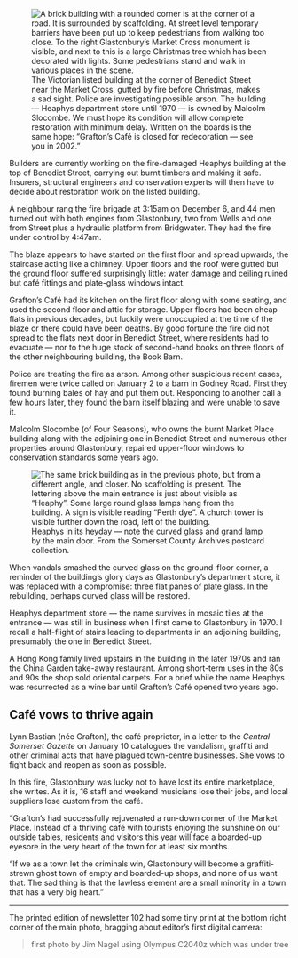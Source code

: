 <figure>
<img src="../heapheys2001.jpg" alt="A brick building with a rounded corner is at the corner of a road. It is surrounded by scaffolding. At street level temporary barriers have been put up to keep pedestrians from walking too close. To the right Glastonbury’s Market Cross monument is visible, and next to this is a large Christmas tree which has been decorated with lights. Some pedestrians stand and walk in various places in the scene.">
<figcaption>
The Victorian listed building at the corner of Benedict Street near the
Market Cross, gutted by fire before Christmas, makes a sad sight. Police
are investigating possible arson. The building — Heaphys department
store until 1970 — is owned by Malcolm Slocombe. We must hope its
condition will allow complete restoration with minimum delay. Written on
the boards is the same hope: “Grafton’s Café is closed for redecoration
— see you in 2002.”
</figcaption>
</figure>

Builders are currently working on the fire-damaged Heaphys building at
the top of Benedict Street, carrying out burnt timbers and making it
safe. Insurers, structural engineers and conservation experts will then
have to decide about restoration work on the listed building.

A neighbour rang the fire brigade at 3:15am on December 6, and 44 men
turned out with both engines from Glastonbury, two from Wells and one
from Street plus a hydraulic platform from Bridgwater. They had the fire
under control by 4:47am.

The blaze appears to have started on the first floor and spread upwards,
the staircase acting like a chimney. Upper floors and the roof were
gutted but the ground floor suffered surprisingly little: water damage
and ceiling ruined but café fittings and plate-glass windows intact.

Grafton’s Café had its kitchen on the first floor along with some
seating, and used the second floor and attic for storage. Upper floors
had been cheap flats in previous decades, but luckily were unoccupied at
the time of the blaze or there could have been deaths. By good fortune
the fire did not spread to the flats next door in Benedict Street, where
residents had to evacuate — nor to the huge stock of second-hand books
on three floors of the other neighbouring building, the Book Barn.

Police are treating the fire as arson. Among other suspicious recent
cases, firemen were twice called on January 2 to a barn in Godney Road.
First they found burning bales of hay and put them out. Responding to
another call a few hours later, they found the barn itself blazing and
were unable to save it.

Malcolm Slocombe (of Four Seasons), who owns the burnt Market Place
building along with the adjoining one in Benedict Street and numerous
other properties around Glastonbury, repaired upper-floor windows to
conservation standards some years ago.

<figure>
<img src="../heapheys1900.jpg" alt="The same brick building as in the previous photo, but from a different angle, and closer. No scaffolding is present. The lettering above the main entrance is just about visible as “Heaphy”. Some large round glass lamps hang from the building. A sign is visible reading “Perth dye”. A church tower is visible further down the road, left of the building.">
<figcaption>
Heaphys in its heyday — note the curved glass and grand lamp by the main
door. From the Somerset County Archives postcard collection.
</figcaption>
</figure>

When vandals smashed the curved glass on the ground-floor corner, a
reminder of the building’s glory days as Glastonbury’s department store,
it was replaced with a compromise: three flat panes of plate glass. In
the rebuilding, perhaps curved glass will be restored.

Heaphys department store — the name survives in mosaic tiles at the
entrance — was still in business when I first came to Glastonbury in
1970. I recall a half-flight of stairs leading to departments in an
adjoining building, presumably the one in Benedict Street.

A Hong Kong family lived upstairs in the building in the later 1970s and
ran the China Garden take-away restaurant. Among short-term uses in the
80s and 90s the shop sold oriental carpets. For a brief while the name
Heaphys was resurrected as a wine bar until Grafton’s Café opened two
years ago.

Café vows to thrive again
-------------------------

Lynn Bastian (née Grafton), the café proprietor, in a letter to the
*Central Somerset Gazette* on January 10 catalogues the vandalism,
graffiti and other criminal acts that have plagued town-centre
businesses. She vows to fight back and reopen as soon as possible.

In this fire, Glastonbury was lucky not to have lost its entire
marketplace, she writes. As it is, 16 staff and weekend musicians lose
their jobs, and local suppliers lose custom from the café.

“Grafton’s had successfully rejuvenated a run-down corner of the Market
Place. Instead of a thriving café with tourists enjoying the sunshine on
our outside tables, residents and visitors this year will face a
boarded-up eyesore in the very heart of the town for at least six
months.

“If we as a town let the criminals win, Glastonbury will become a
graffiti-strewn ghost town of empty and boarded-up shops, and none of us
want that. The sad thing is that the lawless element are a small
minority in a town that has a very big heart.”

------------------------------------------------------------------------

<aside class="ednote">

The printed edition of newsletter 102 had some tiny print at the bottom
right corner of the main photo, bragging about editor’s first digital
camera:

> first photo by Jim Nagel using Olympus C2040z which was under tree

</aside>

